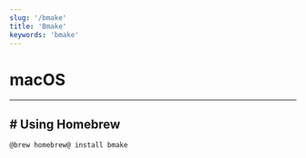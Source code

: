 ```yaml
---
slug: '/bmake'
title: 'Bmake'
keywords: 'bmake'
---
```


# macOS

---

## # Using Homebrew

```bash
@brew homebrew@ install bmake
```